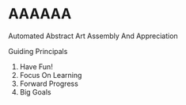 AAAAAA
======

Automated Abstract Art Assembly And Appreciation

Guiding Principals

1. Have Fun!
2. Focus On Learning
3. Forward Progress
4. Big Goals
